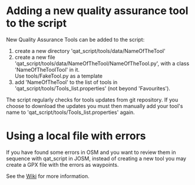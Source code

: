 Adding a new quality assurance tool to the script
=================================================
New Quality Assurance Tools can be added to the script:

1. create a new directory 'qat_script/tools/data/NameOfTheTool'
2. create a new file 'qat_script/tools/data/NameOfTheTool/NameOfTheTool.py', with a class 'NameOfTheToolTool' in it.<br>Use tools/FakeTool.py as a template
3. add 'NameOfTheTool' to the list of tools in 'qat_script/tools/Tools_list.properties' (not beyond 'Favourites').

The script regularly checks for tools updates from git repository. If you choose to download the updates you must then manually add your tool's name to 'qat_script/tools/Tools_list.properties' again.

Using a local file with errors
==============================
If you have found some errors in OSM and you want to review them in sequence with qat_script in JOSM, instead of creating a new tool you may create a GPX file with the errors as waypoints.

See the [Wiki](http://wiki.openstreetmap.org/wiki/Quality_Assurance_Tools_script#Local_file) for more information.



